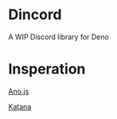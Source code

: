 # Dincord
A WIP Discord library for Deno

# Insperation

[Ano.js](https://github.com/ItsYaBoiElijah11/Ano.js)

[Katana](https://github.com/stuyy/Katana)
